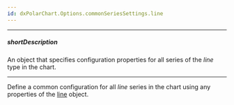 ```yaml
---
id: dxPolarChart.Options.commonSeriesSettings.line
---
```

---
##### shortDescription
An object that specifies configuration properties for all series of the _line_ type in the chart.

---
Define a common configuration for all _line_ series in the chart using any properties of the [line](/api-reference/10%20UI%20Components/dxPolarChart/5%20Series%20Types/LineSeries '/Documentation/ApiReference/UI_Components/dxPolarChart/Series_Types/LineSeries/') object.